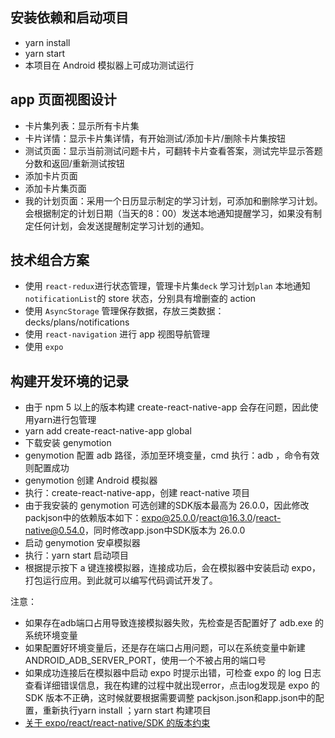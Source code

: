 ## 安装依赖和启动项目
* yarn install
* yarn start
* 本项目在 Android 模拟器上可成功测试运行

## app 页面视图设计
* 卡片集列表：显示所有卡片集
* 卡片详情：显示卡片集详情，有开始测试/添加卡片/删除卡片集按钮
* 测试页面：显示当前测试问题卡片，可翻转卡片查看答案，测试完毕显示答题分数和返回/重新测试按钮
* 添加卡片页面
* 添加卡片集页面
* 我的计划页面：采用一个日历显示制定的学习计划，可添加和删除学习计划。会根据制定的计划日期（当天的8：00）发送本地通知提醒学习，如果没有制定任何计划，会发送提醒制定学习计划的通知。

## 技术组合方案
* 使用 `react-redux`进行状态管理，管理卡片集`deck` 学习计划`plan`  本地通知`notificationList`的 store 状态，分别具有增删查的 action
* 使用 `AsyncStorage` 管理保存数据，存放三类数据： decks/plans/notifications
* 使用 `react-navigation` 进行 app 视图导航管理
* 使用 `expo`

## 构建开发环境的记录
* 由于 npm 5 以上的版本构建 create-react-native-app 会存在问题，因此使用yarn进行包管理
* yarn add create-react-native-app global
* 下载安装 genymotion
* genymotion 配置 adb 路径，添加至环境变量，cmd 执行：adb ，命令有效则配置成功
* genymotion 创建 Android 模拟器
* 执行：create-react-native-app，创建 react-native 项目
* 由于我安装的 genymotion 可选创建的SDK版本最高为 26.0.0，因此修改packjson中的依赖版本如下：expo@25.0.0/react@16.3.0/react-native@0.54.0，同时修改app.json中SDK版本为 26.0.0
* 启动 genymotion 安卓模拟器
* 执行：yarn start 启动项目
* 根据提示按下 a 键连接模拟器，连接成功后，会在模拟器中安装启动 expo，打包运行应用。到此就可以编写代码调试开发了。

注意：
* 如果存在adb端口占用导致连接模拟器失败，先检查是否配置好了 adb.exe 的系统环境变量
* 如果配置好环境变量后，还是存在端口占用问题，可以在系统变量中新建 ANDROID_ADB_SERVER_PORT，使用一个不被占用的端口号
* 如果成功连接后在模拟器中启动 expo 时提示出错，可检查 expo 的 log 日志查看详细错误信息，我在构建的过程中就出现error，点击log发现是 expo 的 SDK 版本不正确，这时候就要根据需要调整 packjson.json和app.json中的配置，重新执行yarn install ；yarn start 构建项目
* [关于 expo/react/react-native/SDK 的版本约束](https://github.com/react-community/create-react-native-app/blob/master/VERSIONS.md)


